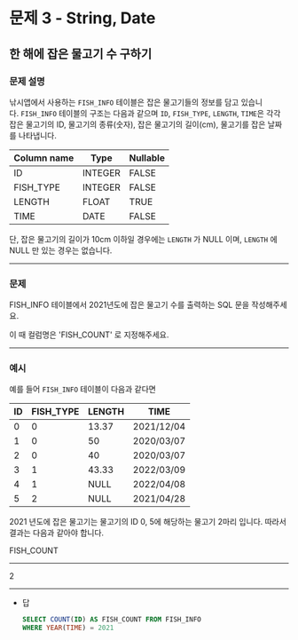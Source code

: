 # 문제 3 - String, Date

## 한 해에 잡은 물고기 수 구하기

### **문제 설명**

낚시앱에서 사용하는 `FISH_INFO` 테이블은 잡은 물고기들의 정보를 담고 있습니다. `FISH_INFO` 테이블의 구조는 다음과 같으며 `ID`, `FISH_TYPE`, `LENGTH`, `TIME`은 각각 잡은 물고기의 ID, 물고기의 종류(숫자), 잡은 물고기의 길이(cm), 물고기를 잡은 날짜를 나타냅니다.

| Column name | Type | Nullable |
| --- | --- | --- |
| ID | INTEGER | FALSE |
| FISH_TYPE | INTEGER | FALSE |
| LENGTH | FLOAT | TRUE |
| TIME | DATE | FALSE |

단, 잡은 물고기의 길이가 10cm 이하일 경우에는 `LENGTH` 가 NULL 이며, `LENGTH` 에 NULL 만 있는 경우는 없습니다.

---

### 문제

FISH_INFO 테이블에서 2021년도에 잡은 물고기 수를 출력하는 SQL 문을 작성해주세요.

이 때 컬럼명은 'FISH_COUNT' 로 지정해주세요.

---

### 예시

예를 들어 `FISH_INFO` 테이블이 다음과 같다면

| ID | FISH_TYPE | LENGTH | TIME |
| --- | --- | --- | --- |
| 0 | 0 | 13.37 | 2021/12/04 |
| 1 | 0 | 50 | 2020/03/07 |
| 2 | 0 | 40 | 2020/03/07 |
| 3 | 1 | 43.33 | 2022/03/09 |
| 4 | 1 | NULL | 2022/04/08 |
| 5 | 2 | NULL | 2021/04/28 |

2021 년도에 잡은 물고기는 물고기의 ID 0, 5에 해당하는 물고기 2마리 입니다. 따라서 결과는 다음과 같아야 합니다.

FISH_COUNT

---

2

---

- 답
    
    ```sql
    SELECT COUNT(ID) AS FISH_COUNT FROM FISH_INFO
    WHERE YEAR(TIME) = 2021
    ```
